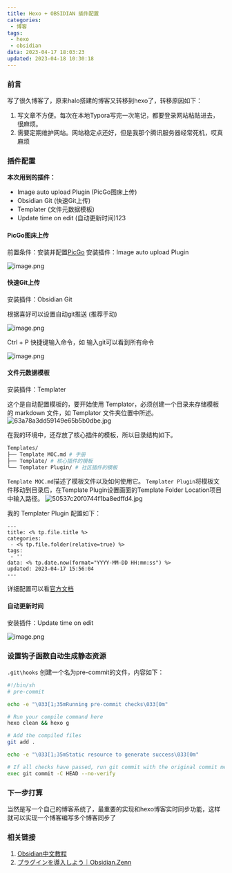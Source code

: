 ```yaml
---
title: Hexo + OBSIDIAN 插件配置
categories:
 - 博客
tags:
 - hexo
 - obsidian
data: 2023-04-17 18:03:23
updated: 2023-04-18 10:30:18
---
```


### 前言

写了很久博客了，原来halo搭建的博客又转移到hexo了，转移原因如下：
1. 写文章不方便。每次在本地Typora写完一次笔记，都要登录网站粘贴进去， 很麻烦。
2. 需要定期维护网站。网站稳定点还好，但是我那个腾讯服务器经常死机，哎真麻烦

### 插件配置

**本次用到的插件：**
* Image auto upload Plugin (PicGo图床上传)
* Obsidian Git (快速Git上传)
* Templater (文件元数据模板)
* Update time on edit (自动更新时间)123

#### PicGo图床上传

前置条件：安装并配置[PicGo](https://github.com/Molunerfinn/PicGo)
安装插件：Image auto upload Plugin

![image.png](https://wrxinyue.oss-cn-hongkong.aliyuncs.com/img/20230417184305.png)

#### 快速Git上传

安装插件：Obsidian Git

根据喜好可以设置自动git推送 (推荐手动)

![image.png](https://wrxinyue.oss-cn-hongkong.aliyuncs.com/img/20230417184729.png)


Ctrl + P 快捷键输入命令，如 输入git可以看到所有命令

![image.png](https://wrxinyue.oss-cn-hongkong.aliyuncs.com/img/20230417191104.png)



#### 文件元数据模板

安装插件：Templater

这个是自动配置模板的，要开始使用 Templator，必须创建一个目录来存储模板的 markdown 文件，如 Templator 文件夹位置中所述。
![63a78a3dd59149e65b5b0dbe.jpg](https://wrxinyue.oss-cn-hongkong.aliyuncs.com/img/63a78a3dd59149e65b5b0dbe.jpg)

在我的环境中，还存放了核心插件的模板，所以目录结构如下。

```bash
Templates/
├── Template MOC.md # 手册
├── Template/ # 核心插件的模板
└── Templater Plugin/ # 社区插件的模板
```

`Template MOC.md`描述了模板文件以及如何使用它。 `Templater Plugin`将模板文件移动到目录后，在Template Plugin设置画面的Template Folder Location项目中输入路径。
![50537c20f0744f1ba8edffd4.jpg](https://wrxinyue.oss-cn-hongkong.aliyuncs.com/img/50537c20f0744f1ba8edffd4.jpg)

我的 Templater Plugin 配置如下：

```
---
title: <% tp.file.title %>
categories:
 - <% tp.file.folder(relative=true) %>
tags:
 - ''
data: <% tp.date.now(format="YYYY-MM-DD HH:mm:ss") %>
updated: 2023-04-17 15:56:04
---
```

详细配置可以看[官方文档](https://silentvoid13.github.io/Templater/introduction.html)

#### 自动更新时间

安装插件：Update time on edit

![image.png](https://wrxinyue.oss-cn-hongkong.aliyuncs.com/img/20230417190820.png)


### 设置钩子函数自动生成静态资源

`.git\hooks` 创建一个名为pre-commit的文件，内容如下：

```bash
#!/bin/sh
# pre-commit

echo -e "\033[1;35mRunning pre-commit checks\033[0m"

# Run your compile command here
hexo clean && hexo g

# Add the compiled files
git add .

echo -e "\033[1;35mStatic resource to generate success\033[0m"

# If all checks have passed, run git commit with the original commit message
exec git commit -C HEAD --no-verify
```


### 下一步打算

当然是写一个自己的博客系统了，最重要的实现和hexo博客实时同步功能，这样就可以实现一个博客编写多个博客同步了

### 相关链接

1. [Obsidian中文教程](https://publish.obsidian.md/chinesehelp/)
2. [プラグインを導入しよう｜Obsidian.Zenn](https://zenn.dev/estra/books/obsidian-dot-zenn/viewer/a-oz-add-plugins)